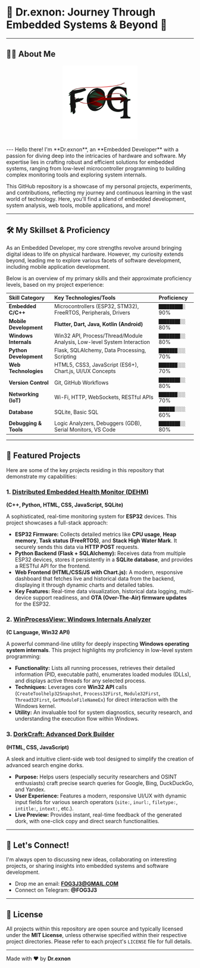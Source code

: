 # 🚀 Dr.exnon: Journey Through Embedded Systems & Beyond 🚀

---

## 👨‍💻 About Me
<p align="center">
  <img src="assets/my_logo.png" alt="Dr.exnon Logo" width="200"/>
</p>
---
Hello there! I'm **Dr.exnon**, an **Embedded Developer** with a passion for diving deep into the intricacies of hardware and software. My expertise lies in crafting robust and efficient solutions for embedded systems, ranging from low-level microcontroller programming to building complex monitoring tools and exploring system internals.

This GitHub repository is a showcase of my personal projects, experiments, and contributions, reflecting my journey and continuous learning in the vast world of technology. Here, you'll find a blend of embedded development, system analysis, web tools, mobile applications, and more!

---

## 🛠️ My Skillset & Proficiency

As an Embedded Developer, my core strengths revolve around bringing digital ideas to life on physical hardware. However, my curiosity extends beyond, leading me to explore various facets of software development, including mobile application development.

Below is an overview of my primary skills and their approximate proficiency levels, based on my project experience:

| Skill Category        | Key Technologies/Tools                                | Proficiency |
| :-------------------- | :---------------------------------------------------- | :---------- |
| **Embedded C/C++** | Microcontrollers (ESP32, STM32), FreeRTOS, Peripherals, Drivers | `█████████░` 90% |
| **Mobile Development** | **Flutter, Dart, Java, Kotlin (Android)** | `████████░░` 80% |
| **Windows Internals** | Win32 API, Process/Thread/Module Analysis, Low-level System Interaction | `████████░░` 80% |
| **Python Development**| Flask, SQLAlchemy, Data Processing, Scripting         | `███████░░░` 70% |
| **Web Technologies** | HTML5, CSS3, JavaScript (ES6+), Chart.js, UI/UX Concepts | `███████░░░` 70% |
| **Version Control** | Git, GitHub Workflows                                   | `████████░░` 80% |
| **Networking (IoT)** | Wi-Fi, HTTP, WebSockets, RESTful APIs                 | `███████░░░` 70% |
| **Database** | SQLite, Basic SQL                                     | `██████░░░░` 60% |
| **Debugging & Tools** | Logic Analyzers, Debuggers (GDB), Serial Monitors, VS Code | `████████░░` 80% |

---

## 📂 Featured Projects

Here are some of the key projects residing in this repository that demonstrate my capabilities:

### 1. **[Distributed Embedded Health Monitor (DEHM)](https://github.com/F0G3J3/Distributed-Embedded-Health-Monitor)**
**(C++, Python, HTML, CSS, JavaScript, SQLite)**

A sophisticated, real-time monitoring system for **ESP32** devices. This project showcases a full-stack approach:
* **ESP32 Firmware:** Collects detailed metrics like **CPU usage**, **Heap memory**, **Task status (FreeRTOS)**, and **Stack High Water Mark**. It securely sends this data via **HTTP POST** requests.
* **Python Backend (Flask + SQLAlchemy):** Receives data from multiple ESP32 devices, stores it persistently in a **SQLite database**, and provides a RESTful API for the frontend.
* **Web Frontend (HTML/CSS/JS with Chart.js):** A modern, responsive dashboard that fetches live and historical data from the backend, displaying it through dynamic charts and detailed tables.
* **Key Features:** Real-time data visualization, historical data logging, multi-device support readiness, and **OTA (Over-The-Air) firmware updates** for the ESP32.

### 2. **[WinProcessView: Windows Internals Analyzer](https://github.com/F0G3J3/WinProcessView)**
**(C Language, Win32 API)**

A powerful command-line utility for deeply inspecting **Windows operating system internals**. This project highlights my proficiency in low-level system programming:
* **Functionality:** Lists all running processes, retrieves their detailed information (PID, executable path), enumerates loaded modules (DLLs), and displays active threads for any selected process.
* **Techniques:** Leverages core **Win32 API** calls (`CreateToolhelp32Snapshot`, `Process32First`, `Module32First`, `Thread32First`, `GetModuleFileNameEx`) for direct interaction with the Windows kernel.
* **Utility:** An invaluable tool for system diagnostics, security research, and understanding the execution flow within Windows.

### 3. **[DorkCraft: Advanced Dork Builder](https://github.com/F0G3J3/DorkCraft)**
**(HTML, CSS, JavaScript)**

A sleek and intuitive client-side web tool designed to simplify the creation of advanced search engine dorks.
* **Purpose:** Helps users (especially security researchers and OSINT enthusiasts) craft precise search queries for Google, Bing, DuckDuckGo, and Yandex.
* **User Experience:** Features a modern, responsive UI/UX with dynamic input fields for various search operators (`site:`, `inurl:`, `filetype:`, `intitle:`, `intext:`, etc.).
* **Live Preview:** Provides instant, real-time feedback of the generated dork, with one-click copy and direct search functionalities.

---

## 🤝 Let's Connect!

I'm always open to discussing new ideas, collaborating on interesting projects, or sharing insights into embedded systems and software development.

* Drop me an email: **FOG3J3@GMAIL.COM**
* Connect on Telegram: **@FOG3J3**

---

## 📜 License

All projects within this repository are open source and typically licensed under the **MIT License**, unless otherwise specified within their respective project directories. Please refer to each project's `LICENSE` file for full details.

---

Made with ❤️ by **Dr.exnon**
